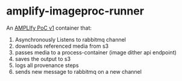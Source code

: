 # amplify-imageproc-runner
An [AMPLIfy PoC v1](https://github.com/WHOIGit/amplify-imageproc-poc) container that:
1. Asynchronously Listens to rabbitmq channel
2. downloads referenced media from s3
3. passes media to a process-container (image dither api endpoint)
4. saves the output to s3
5. logs all provenance steps
6. sends new message to rabbitmq on a new channel




